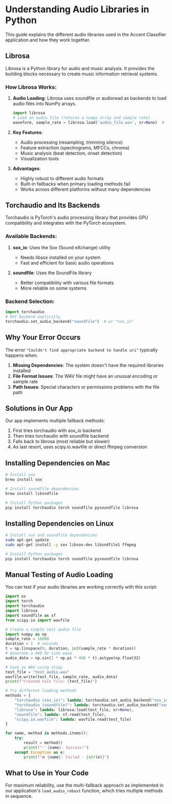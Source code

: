 # Understanding Audio Libraries in Python

This guide explains the different audio libraries used in the Accent Classifier application and how they work together.

## Librosa

Librosa is a Python library for audio and music analysis. It provides the building blocks necessary to create music information retrieval systems.

### How Librosa Works:

1. **Audio Loading**: Librosa uses soundfile or audioread as backends to load audio files into NumPy arrays.
   ```python
   import librosa
   # Load an audio file (returns a numpy array and sample rate)
   waveform, sample_rate = librosa.load('audio_file.wav', sr=None)  # sr=None preserves original sample rate
   ```

2. **Key Features**:
   - Audio processing (resampling, trimming silence)
   - Feature extraction (spectrograms, MFCCs, chroma)
   - Music analysis (beat detection, onset detection)
   - Visualization tools

3. **Advantages**:
   - Highly robust to different audio formats
   - Built-in fallbacks when primary loading methods fail
   - Works across different platforms without many dependencies

## Torchaudio and Its Backends

Torchaudio is PyTorch's audio processing library that provides GPU compatibility and integrates with the PyTorch ecosystem.

### Available Backends:

1. **sox_io**: Uses the Sox (Sound eXchange) utility
   - Needs libsox installed on your system
   - Fast and efficient for basic audio operations

2. **soundfile**: Uses the SoundFile library
   - Better compatibility with various file formats
   - More reliable on some systems

### Backend Selection:

```python
import torchaudio
# Set backend explicitly
torchaudio.set_audio_backend("soundfile")  # or "sox_io"
```

## Why Your Error Occurs

The error `"Couldn't find appropriate backend to handle uri"` typically happens when:

1. **Missing Dependencies**: The system doesn't have the required libraries installed
2. **File Format Issues**: The WAV file might have an unusual encoding or sample rate
3. **Path Issues**: Special characters or permissions problems with the file path

## Solutions in Our App

Our app implements multiple fallback methods:

1. First tries torchaudio with sox_io backend
2. Then tries torchaudio with soundfile backend 
3. Falls back to librosa (most reliable but slower)
4. As last resort, uses scipy.io.wavfile or direct ffmpeg conversion

## Installing Dependencies on Mac

```bash
# Install sox
brew install sox

# Install soundfile dependencies
brew install libsndfile

# Install Python packages
pip install torchaudio torch soundfile pysoundfile librosa
```

## Installing Dependencies on Linux

```bash
# Install sox and soundfile dependencies
sudo apt-get update
sudo apt-get install -y sox libsox-dev libsndfile1 ffmpeg

# Install Python packages
pip install torchaudio torch soundfile pysoundfile librosa
```

## Manual Testing of Audio Loading

You can test if your audio libraries are working correctly with this script:

```python
import os
import torch
import torchaudio
import librosa
import soundfile as sf
from scipy.io import wavfile

# Create a simple test audio file
import numpy as np
sample_rate = 16000
duration = 1  # seconds
t = np.linspace(0, duration, int(sample_rate * duration))
# Generate a 440 Hz sine wave
audio_data = np.sin(2 * np.pi * 440 * t).astype(np.float32)

# Save as WAV using scipy
test_file = "test_audio.wav"
wavfile.write(test_file, sample_rate, audio_data)
print(f"Created test file: {test_file}")

# Try different loading methods
methods = {
    "torchaudio (sox_io)": lambda: torchaudio.set_audio_backend("sox_io") or torchaudio.load(test_file),
    "torchaudio (soundfile)": lambda: torchaudio.set_audio_backend("soundfile") or torchaudio.load(test_file),
    "librosa": lambda: librosa.load(test_file, sr=None),
    "soundfile": lambda: sf.read(test_file),
    "scipy.io.wavfile": lambda: wavfile.read(test_file)
}

for name, method in methods.items():
    try:
        result = method()
        print(f"✅ {name}: Success!")
    except Exception as e:
        print(f"❌ {name}: Failed - {str(e)}")
```

## What to Use in Your Code

For maximum reliability, use the multi-fallback approach as implemented in our application's `load_audio_robust` function, which tries multiple methods in sequence.
